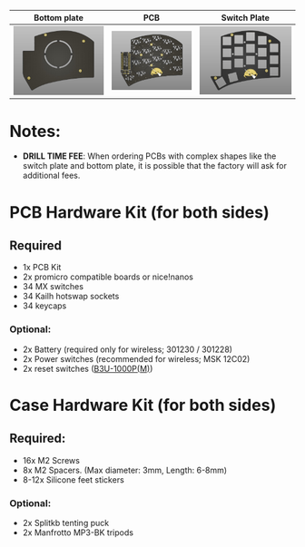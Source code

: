 | Bottom plate | PCB | Switch Plate |
| --- | --- | --- |
| ![](../../gallery/renders/bling-mx_bottom.jpg) | ![](../../gallery/renders/bling-mx_pcb.jpg) | ![](../../gallery/renders/bling-mx_plate.jpg) |

# Notes:

- **DRILL TIME FEE**: When ordering PCBs with complex shapes like the switch plate and bottom plate, it is possible that the factory will ask for additional fees.

# PCB Hardware Kit (for both sides)
## Required
- 1x PCB Kit
- 2x promicro compatible boards or nice!nanos
- 34 MX switches
- 34 Kailh hotswap sockets
- 34 keycaps

### Optional:
- 2x Battery (required only for wireless; 301230 / 301228)
- 2x Power switches (recommended for wireless; MSK 12C02)
- 2x reset switches ([B3U-1000P(M)](https://github.com/davidphilipbarr/Sweep/issues/20))

# Case Hardware Kit (for both sides)

## Required:  
- 16x M2 Screws
- 8x M2 Spacers. (Max diameter: 3mm, Length: 6-8mm)
- 8-12x Silicone feet stickers

### Optional:
- 2x Splitkb tenting puck
- 2x Manfrotto MP3-BK tripods
